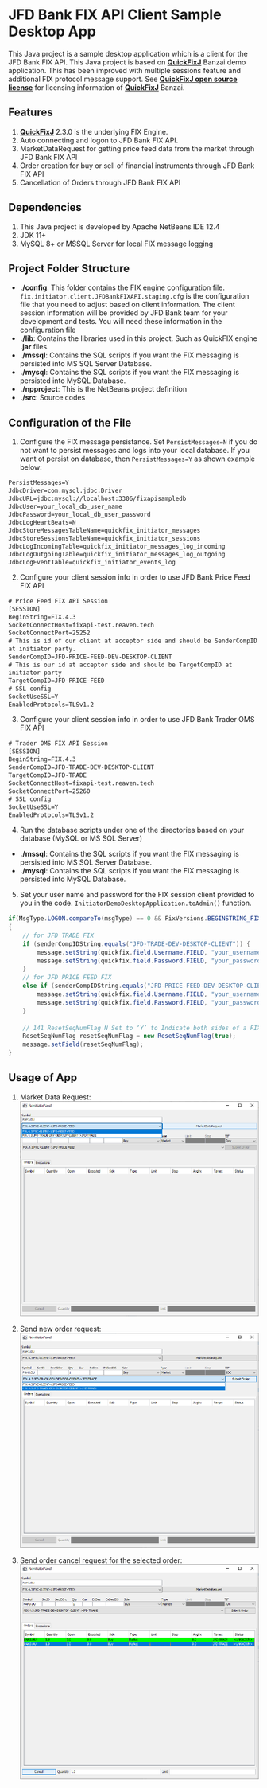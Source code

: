 
# JFD Bank FIX API Client Sample Desktop App

This Java project is a sample desktop application which is a client for the JFD Bank FIX API.
This Java project is based on **[QuickFixJ](https://www.quickfixj.org/)** Banzai demo application.
This has been improved with multiple sessions feature and additional FIX protocol message support.
See **[QuickFixJ open source license](https://www.quickfixj.org/documentation/license.html)** for licensing information of **[QuickFixJ](https://www.quickfixj.org/)** Banzai.

## Features

1. **[QuickFixJ](https://www.quickfixj.org/)** 2.3.0 is the underlying FIX Engine.
2. Auto connecting and logon to JFD Bank FIX API. 
3. MarketDataRequest for getting price feed data from the market through JFD Bank FIX API
4. Order creation for buy or sell of financial instruments through JFD Bank FIX API
5. Cancellation of Orders through JFD Bank FIX API

## Dependencies

1. This Java project is developed by Apache NetBeans IDE 12.4
2. JDK 11+
3. MySQL 8+ or MSSQL Server for local FIX message logging

## Project Folder Structure

* **./config**: This folder contains the FIX engine configuration file.
`fix.initiator.client.JFDBankFIXAPI.staging.cfg` is the configuration file that you need to adjust based on client information.
The client session information will be provided by JFD Bank team for your development and tests.
You will need these information in the configuration file
* **./lib**: Contains the libraries used in this project. Such as QuickFIX engine **.jar** files.
* **./mssql**: Contains the SQL scripts if you want the FIX messaging is persisted into MS SQL Server Database.
* **./mysql**: Contains the SQL scripts if you want the FIX messaging is persisted into MySQL Database.
* **./npproject**: This is the NetBeans project definition
* **./src**: Source codes

## Configuration of the File

1. Configure the FIX message persistance. 
Set `PersistMessages=N` if you do not want to persist messages and logs into your local database.
If you want ot persist on database, then `PersistMessages=Y` as shown example below:
```
PersistMessages=Y
JdbcDriver=com.mysql.jdbc.Driver
JdbcURL=jdbc:mysql://localhost:3306/fixapisampledb
JdbcUser=your_local_db_user_name
JdbcPassword=your_local_db_user_password
JdbcLogHeartBeats=N
JdbcStoreMessagesTableName=quickfix_initiator_messages
JdbcStoreSessionsTableName=quickfix_initiator_sessions
JdbcLogIncomingTable=quickfix_initiator_messages_log_incoming
JdbcLogOutgoingTable=quickfix_initiator_messages_log_outgoing
JdbcLogEventTable=quickfix_initiator_events_log
```

2. Configure your client session info in order to use JFD Bank Price Feed FIX API
```
# Price Feed FIX API Session
[SESSION]
BeginString=FIX.4.3
SocketConnectHost=fixapi-test.reaven.tech
SocketConnectPort=25252
# This is id of our client at acceptor side and should be SenderCompID at initiator party. 
SenderCompID=JFD-PRICE-FEED-DEV-DESKTOP-CLIENT
# This is our id at acceptor side and should be TargetCompID at initiator party
TargetCompID=JFD-PRICE-FEED
# SSL config
SocketUseSSL=Y
EnabledProtocols=TLSv1.2
```

3. Configure your client session info in order to use JFD Bank Trader OMS FIX API
```
# Trader OMS FIX API Session
[SESSION]
BeginString=FIX.4.3
SenderCompID=JFD-TRADE-DEV-DESKTOP-CLIENT
TargetCompID=JFD-TRADE
SocketConnectHost=fixapi-test.reaven.tech
SocketConnectPort=25260
# SSL config
SocketUseSSL=Y
EnabledProtocols=TLSv1.2
```

4. Run the database scripts under one of the directories based on your database (MySQL or MS SQL Server)
* **./mssql**: Contains the SQL scripts if you want the FIX messaging is persisted into MS SQL Server Database.
* **./mysql**: Contains the SQL scripts if you want the FIX messaging is persisted into MySQL Database.

5. Set your user name and password for the FIX session client provided to you in the code.
`InitiatorDemoDesktopApplication.toAdmin()` function.

```java
if(MsgType.LOGON.compareTo(msgType) == 0 && FixVersions.BEGINSTRING_FIX43.compareTo(msgBeginString) == 0)
{
    // for JFD TRADE FIX
    if (senderCompIDString.equals("JFD-TRADE-DEV-DESKTOP-CLIENT")) {
        message.setString(quickfix.field.Username.FIELD, "your_username");
        message.setString(quickfix.field.Password.FIELD, "your_password");
    }
    // for JFD PRICE FEED FIX
    else if (senderCompIDString.equals("JFD-PRICE-FEED-DEV-DESKTOP-CLIENT")) {
        message.setString(quickfix.field.Username.FIELD, "your_username");
        message.setString(quickfix.field.Password.FIELD, "your_password");
    }            

    // 141 ResetSeqNumFlag N Set to ‘Y’ to Indicate both sides of a FIX session should reset sequence numbers. Must be ‘Y’ on pricing session
    ResetSeqNumFlag resetSeqNumFlag = new ResetSeqNumFlag(true);
    message.setField(resetSeqNumFlag);
}
```

## Usage of App

1. Market Data Request:
![image-info](./scr-1-market-data-request.png)

2. Send new order request:
![image-info](./scr-2-send-new-order-request.png)

3. Send order cancel request for the selected order:
![image-info](./scr-3-send-order-cancel-request.png)


